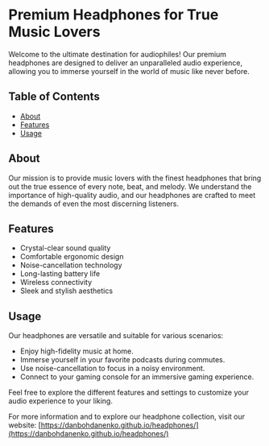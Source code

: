 # Premium Headphones for True Music Lovers

Welcome to the ultimate destination for audiophiles! Our premium headphones are designed to deliver an unparalleled audio experience, allowing you to immerse yourself in the world of music like never before.

## Table of Contents
- [About](#about)
- [Features](#features)
- [Usage](#usage)

## About

Our mission is to provide music lovers with the finest headphones that bring out the true essence of every note, beat, and melody. We understand the importance of high-quality audio, and our headphones are crafted to meet the demands of even the most discerning listeners.

## Features

- Crystal-clear sound quality
- Comfortable ergonomic design
- Noise-cancellation technology
- Long-lasting battery life
- Wireless connectivity
- Sleek and stylish aesthetics

## Usage

Our headphones are versatile and suitable for various scenarios:

- Enjoy high-fidelity music at home.
- Immerse yourself in your favorite podcasts during commutes.
- Use noise-cancellation to focus in a noisy environment.
- Connect to your gaming console for an immersive gaming experience.

Feel free to explore the different features and settings to customize your audio experience to your liking.

For more information and to explore our headphone collection, visit our website: [https://danbohdanenko.github.io/headphones/](https://danbohdanenko.github.io/headphones/)
